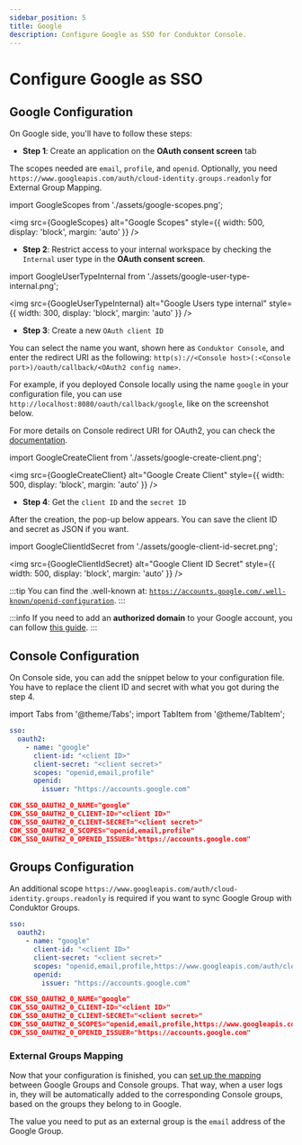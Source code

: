 ```yaml
---
sidebar_position: 5
title: Google
description: Configure Google as SSO for Conduktor Console.
---
```


# Configure Google as SSO

## Google Configuration

On Google side, you'll have to follow these steps:

- **Step 1**: Create an application on the **OAuth consent screen** tab

The scopes needed are `email`, `profile`, and `openid`.
Optionally, you need `https://www.googleapis.com/auth/cloud-identity.groups.readonly` for External Group Mapping.

import GoogleScopes from './assets/google-scopes.png';

<img src={GoogleScopes} alt="Google Scopes" style={{ width: 500, display: 'block', margin: 'auto' }} />


- **Step 2**: Restrict access to your internal workspace by checking the `Internal` user type in the **OAuth consent screen**.

import GoogleUserTypeInternal from './assets/google-user-type-internal.png';

<img src={GoogleUserTypeInternal} alt="Google Users type internal" style={{ width: 300, display: 'block', margin: 'auto' }} />

- **Step 3**: Create a new `OAuth client ID`

You can select the name you want, shown here as `Conduktor Console`, and enter the redirect URI as the following: `http(s)://<Console host>(:<Console port>)/oauth/callback/<OAuth2 config name>`. 

For example, if you deployed Console locally using the name `google` in your configuration file, you can use `http://localhost:8080/oauth/callback/google`, like on the screenshot below.

For more details on Console redirect URI for OAuth2, you can check the [documentation](generic-oauth2.md#more-details-on-console-external-url).

import GoogleCreateClient from './assets/google-create-client.png';

<img src={GoogleCreateClient} alt="Google Create Client" style={{ width: 500, display: 'block', margin: 'auto' }} />

- **Step 4**: Get the `client ID` and the `secret ID`

After the creation, the pop-up below appears. You can save the client ID and secret as JSON if you want.

import GoogleClientIdSecret from './assets/google-client-id-secret.png';

<img src={GoogleClientIdSecret} alt="Google Client ID Secret" style={{ width: 500, display: 'block', margin: 'auto' }} />

:::tip
You can find the .well-known at: [`https://accounts.google.com/.well-known/openid-configuration`](https://accounts.google.com/.well-known/openid-configuration).
:::

:::info
If you need to add an **authorized domain** to your Google account, you can follow [this guide](https://support.google.com/cloud/answer/6158849?hl=en-GB#authorized-domains&zippy=%2Cauthorized-domains).
:::

## Console Configuration

On Console side, you can add the snippet below to your configuration file. You have to replace the client ID and secret with what you got during the step 4.

import Tabs from '@theme/Tabs'; import TabItem from '@theme/TabItem';

<Tabs>
<TabItem value="YAML  File" label="YAML File">

```yaml title="platform-config.yaml"
sso:
  oauth2:
    - name: "google"
      client-id: "<client ID>"
      client-secret: "<client secret>"
      scopes: "openid,email,profile"
      openid:
        issuer: "https://accounts.google.com"
```

</TabItem>
<TabItem value="Environment Variables" label="Environment Variables">

```json title=".env"
CDK_SSO_OAUTH2_0_NAME="google"
CDK_SSO_OAUTH2_0_CLIENT-ID="<client ID>"
CDK_SSO_OAUTH2_0_CLIENT-SECRET="<client secret>"
CDK_SSO_OAUTH2_0_SCOPES="openid,email,profile"
CDK_SSO_OAUTH2_0_OPENID_ISSUER="https://accounts.google.com"
```

</TabItem>
</Tabs>

## Groups Configuration

An additional scope `https://www.googleapis.com/auth/cloud-identity.groups.readonly` is required if you want to sync Google Group with Conduktor Groups.

<Tabs>
<TabItem value="YAML  File" label="YAML File">

```yaml title="platform-config.yaml"
sso:
  oauth2:
    - name: "google"
      client-id: "<client ID>"
      client-secret: "<client secret>"
      scopes: "openid,email,profile,https://www.googleapis.com/auth/cloud-identity.groups.readonly"
      openid:
        issuer: "https://accounts.google.com"
```

</TabItem>
<TabItem value="Environment Variables" label="Environment Variables">

```json title=".env"
CDK_SSO_OAUTH2_0_NAME="google"
CDK_SSO_OAUTH2_0_CLIENT-ID="<client ID>"
CDK_SSO_OAUTH2_0_CLIENT-SECRET="<client secret>"
CDK_SSO_OAUTH2_0_SCOPES="openid,email,profile,https://www.googleapis.com/auth/cloud-identity.groups.readonly"
CDK_SSO_OAUTH2_0_OPENID_ISSUER="https://accounts.google.com"
```

</TabItem>
</Tabs>

### External Groups Mapping

Now that your configuration is finished, you can [set up the mapping](/platform/get-started/configuration/user-authentication/external-group-sync/#create-an-external-group-mapping) between Google Groups and Console groups. That way, when a user logs in, they will be automatically added to the corresponding Console groups, based on the groups they belong to in Google.

The value you need to put as an external group is the `email` address of the Google Group.
